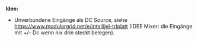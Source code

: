 **Idee:** 

* Unverbundene Eingänge als DC Source, siehe https://www.modulargrid.net/e/intellijel-triplatt (IDEE Mixer: die Eingänge mit +/- Dc wenn nix drin steckt belegen).



